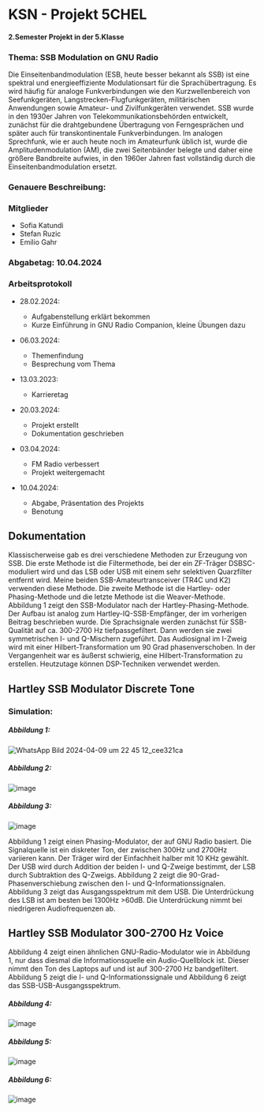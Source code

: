 # KSN - Projekt 5CHEL

#### 2.Semester Projekt in der 5.Klasse

### Thema: SSB Modulation on GNU Radio

Die Einseitenbandmodulation (ESB, heute besser bekannt als SSB) ist eine spektral und energieeffiziente Modulationsart für die Sprachübertragung. Es wird häufig für analoge Funkverbindungen wie den Kurzwellenbereich von Seefunkgeräten, Langstrecken-Flugfunkgeräten, militärischen Anwendungen sowie Amateur- und Zivilfunkgeräten verwendet. SSB wurde in den 1930er Jahren von Telekommunikationsbehörden entwickelt, zunächst für die drahtgebundene Übertragung von Ferngesprächen und später auch für transkontinentale Funkverbindungen. Im analogen Sprechfunk, wie er auch heute noch im Amateurfunk üblich ist, wurde die Amplitudenmodulation (AM), die zwei Seitenbänder belegte und daher eine größere Bandbreite aufwies, in den 1960er Jahren fast vollständig durch die Einseitenbandmodulation ersetzt.

### Genauere Beschreibung:

### Mitglieder
- Sofia Katundi
- Stefan Ruzic
- Emilio Gahr

### Abgabetag: 10.04.2024

### Arbeitsprotokoll 

- 28.02.2024:
  - Aufgabenstellung erklärt bekommen
  - Kurze Einführung in GNU Radio Companion, kleine Übungen dazu

- 06.03.2024:
  - Themenfindung
  - Besprechung vom Thema
  
    
- 13.03.2023:
  - Karrieretag

- 20.03.2024:
  - Projekt erstellt
  - Dokumentation geschrieben

- 03.04.2024:
  - FM Radio verbessert
  - Projekt weitergemacht

- 10.04.2024:
  - Abgabe, Präsentation des Projekts
  - Benotung

## Dokumentation

Klassischerweise gab es drei verschiedene Methoden zur Erzeugung von SSB. Die erste Methode ist die Filtermethode, bei der ein ZF-Träger DSBSC-moduliert wird und das LSB oder USB mit einem sehr selektiven Quarzfilter entfernt wird. Meine beiden SSB-Amateurtransceiver (TR4C und K2) verwenden diese Methode. Die zweite Methode ist die Hartley- oder Phasing-Methode und die letzte Methode ist die Weaver-Methode. Abbildung 1 zeigt den SSB-Modulator nach der Hartley-Phasing-Methode. Der Aufbau ist analog zum Hartley-IQ-SSB-Empfänger, der im vorherigen Beitrag beschrieben wurde. Die Sprachsignale werden zunächst für SSB-Qualität auf ca. 300-2700 Hz tiefpassgefiltert. Dann werden sie zwei symmetrischen I- und Q-Mischern zugeführt. Das Audiosignal im I-Zweig wird mit einer Hilbert-Transformation  um 90 Grad phasenverschoben. In der Vergangenheit war es äußerst schwierig, eine Hilbert-Transformation zu erstellen. Heutzutage können DSP-Techniken verwendet werden.

## Hartley SSB Modulator Discrete Tone
### Simulation:

##### Abbildung 1:
![WhatsApp Bild 2024-04-09 um 22 45 12_cee321ca](https://github.com/sofia20K/ksn/assets/165880295/3f8b4fc3-6ad6-485e-8d9c-b02b121785b0)

##### Abbildung 2:

![image](https://github.com/sofia20K/ksn/assets/165880295/da08dec9-7282-4164-9b1a-ec6223e68459)

##### Abbildung 3:

![image](https://github.com/sofia20K/ksn/assets/165880295/74130211-3aef-4216-8ce5-e8812d2cf12e)



Abbildung 1 zeigt einen Phasing-Modulator, der auf GNU Radio basiert. Die Signalquelle ist ein diskreter Ton, der zwischen 300Hz und 2700Hz variieren kann. Der Träger wird der Einfachheit halber mit 10 KHz gewählt. Der USB wird durch Addition der beiden I- und Q-Zweige bestimmt, der LSB durch Subtraktion des Q-Zweigs. Abbildung 2 zeigt die 90-Grad-Phasenverschiebung zwischen den I- und Q-Informationssignalen. Abbildung 3 zeigt das Ausgangsspektrum mit dem USB. Die Unterdrückung des LSB ist am besten bei 1300Hz >60dB. Die Unterdrückung nimmt bei niedrigeren Audiofrequenzen ab.

## Hartley SSB Modulator 300-2700 Hz Voice

Abbildung 4 zeigt einen ähnlichen GNU-Radio-Modulator wie in Abbildung 1, nur dass diesmal die Informationsquelle ein Audio-Quellblock ist. Dieser nimmt den Ton des Laptops auf und ist auf 300-2700 Hz bandgefiltert. Abbildung 5 zeigt die I- und Q-Informationssignale und Abbildung 6 zeigt das SSB-USB-Ausgangsspektrum.

##### Abbildung 4:

![image](https://github.com/sofia20K/ksn/assets/165880295/51f0d956-b3c6-4cb2-af5b-473d9c970147)


##### Abbildung 5:

![image](https://github.com/sofia20K/ksn/assets/165880295/01d4a217-81a8-4700-84a5-3ad423e3393e)


##### Abbildung 6:

![image](https://github.com/sofia20K/ksn/assets/165880295/f1f73122-40d2-4bdd-a284-0ab576f8e5ad)








